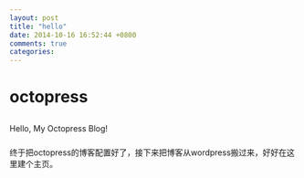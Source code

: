 ```yaml
---
layout: post
title: "hello"
date: 2014-10-16 16:52:44 +0800
comments: true
categories: 
---
```

# octopress
##
Hello, My Octopress Blog!
###
终于把octopress的博客配置好了，接下来把博客从wordpress搬过来，好好在这里建个主页。